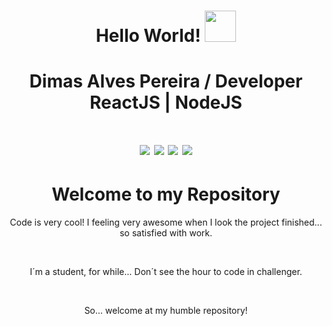 <h1 align="center"> Hello World! <img src="https://publicdomainvectors.org/photos/face-wink.png" height="50" weigth="50"></h1> 

<h1 align="center"> Dimas Alves Pereira / Developer ReactJS | NodeJS <h1>

<p align="center"><img src="https://img.shields.io/badge/<HTML>-<green>"> <img src="https://img.shields.io/badge/<CSS>-<green>"> <img src="https://img.shields.io/badge/<Javascript>-<green>"> <img src="https://img.shields.io/badge/<NodeJs>-<green>"></p>

<h1 align="center">Welcome to my Repository</h1>

<p align="center">Code is very cool! I feeling very awesome when I look the project finished... so satisfied with work.</p>
<br>
<p align="center">I´m a student, for while... Don´t see the hour to code in challenger.</p>
<br>
<p align="center">So... welcome at my humble repository!
<br>
